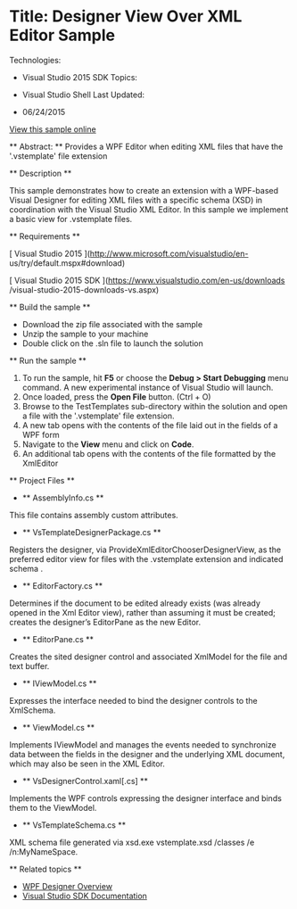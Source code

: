 ﻿

# Title: Designer View Over XML Editor Sample

Technologies:

  * Visual Studio 2015 SDK
Topics:

  * Visual Studio Shell
Last Updated:

  * 06/24/2015

[ View this sample online ](https://github.com/Microsoft/VSSDK-Extensibility-Samples/tree/master/WPFDesigner_XML)

 ** Abstract: ** Provides a WPF Editor when editing XML files that have the '.vstemplate' file extension

** Description **

This sample demonstrates how to create an extension with a WPF-based Visual
Designer for editing XML files with a specific schema (XSD) in coordination
with the Visual Studio XML Editor. In this sample we implement a basic view
for .vstemplate files.


** Requirements **

[ Visual Studio 2015 ](http://www.microsoft.com/visualstudio/en-
us/try/default.mspx#download)

[ Visual Studio 2015 SDK ](https://www.visualstudio.com/en-us/downloads
/visual-studio-2015-downloads-vs.aspx)



** Build the sample **

  * Download the zip file associated with the sample 
  * Unzip the sample to your machine 
  * Double click on the .sln file to launch the solution 



** Run the sample **

  1. To run the sample, hit **F5** or choose the **Debug &gt; Start Debugging** menu command. A new experimental instance of Visual Studio will launch. 
  2. Once loaded, press the **Open File** button. (Ctrl + O) 
  3. Browse to the TestTemplates sub-directory within the solution and open a file with the '.vstemplate' file extension. 
  4. A new tab opens with the contents of the file laid out in the fields of a WPF form 
  5. Navigate to the **View** menu and click on **Code**. 
  6. An additional tab opens with the contents of the file formatted by the XmlEditor 



** Project Files **

 * ** AssemblyInfo.cs **  
 
 This file contains assembly custom attributes.

 * ** VsTemplateDesignerPackage.cs ** 
 
Registers the designer, via ProvideXmlEditorChooserDesignerView, as the preferred editor view for files with the .vstemplate extension and indicated schema .

* ** EditorFactory.cs ** 

Determines if the document to be edited already exists (was already opened in the Xml Editor view), rather than assuming it must be created; creates the designer’s EditorPane as the new Editor.

* ** EditorPane.cs **

Creates the sited designer control and associated XmlModel for the file and
text buffer.

* ** IViewModel.cs **

Expresses the interface needed to bind the designer controls to the XmlSchema.

* ** ViewModel.cs **

Implements IViewModel and manages the events needed to synchronize data
between the fields in the designer and the underlying XML document, which may
also be seen in the XML Editor.

* ** VsDesignerControl.xaml[.cs] **

Implements the WPF controls expressing the designer interface and binds them
to the ViewModel.

* ** VsTemplateSchema.cs **

XML schema file generated via xsd.exe vstemplate.xsd /classes /e
/n:MyNameSpace.


** Related topics **

  * [ WPF Designer Overview ](https://msdn.microsoft.com/en-us/library/bb514528(v=vs.90).aspx)
  * [ Visual Studio SDK Documentation ](https://msdn.microsoft.com/en-us/library/bb166441(v=vs.140).aspx)



